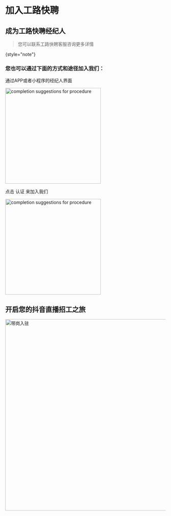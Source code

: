 # 加入工路快聘

## 成为工路快聘经纪人

>您可以联系工路快聘客服咨询更多详情
> 
{style="note"}

### 您也可以通过下面的方式和途径加入我们：

<procedure title="加入工路快聘" id="inject-a-procedure">
    <step>
        <p>通过APP或者小程序的经纪人界面</p>
        <img src="jingjirenRZ1.jpg" alt="completion suggestions for procedure" height="300" border-effect="line"/>
    </step>
    <step>
        <p>点击 <shortcut>认证</shortcut> 来加入我们</p>
        <img src="jingjirenRZ2.jpg" alt="completion suggestions for procedure" height="300" border-effect="line"/>
    </step>
</procedure>

## 开启您的抖音直播招工之旅

<img src="直播带岗入驻.png" alt="带岗入驻" height="600"/>